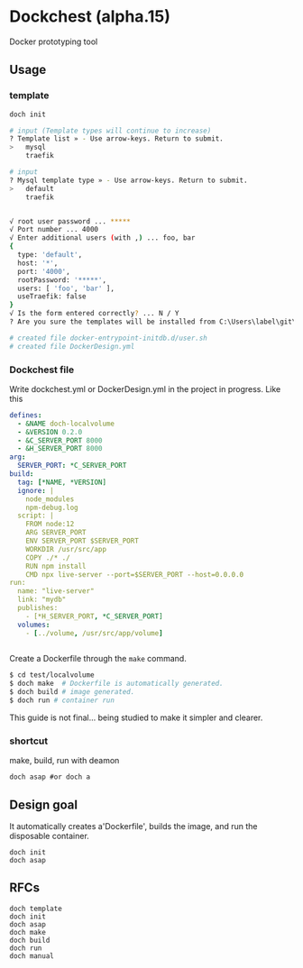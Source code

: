 # Dockchest (alpha.15)
Docker prototyping tool

## Usage

### template
```bash
doch init

# input (Template types will continue to increase)
? Template list » - Use arrow-keys. Return to submit.
>   mysql
    traefik

# input
? Mysql template type » - Use arrow-keys. Return to submit.
>   default
    traefik


√ root user password ... *****
√ Port number ... 4000
√ Enter additional users (with ,) ... foo, bar
{
  type: 'default',
  host: '*',
  port: '4000',
  rootPassword: '*****',
  users: [ 'foo', 'bar' ],
  useTraefik: false
}
√ Is the form entered correctly? ... N / Y
? Are you sure the templates will be installed from C:\Users\label\git\dockchest? » N / Y

# created file docker-entrypoint-initdb.d/user.sh
# created file DockerDesign.yml
```

### Dockchest file
Write dockchest.yml or DockerDesign.yml in the project in progress. Like this
```yml
defines:
  - &NAME doch-localvolume
  - &VERSION 0.2.0
  - &C_SERVER_PORT 8000
  - &H_SERVER_PORT 8000
arg:
  SERVER_PORT: *C_SERVER_PORT
build:
  tag: [*NAME, *VERSION]
  ignore: |
    node_modules
    npm-debug.log
  script: |
    FROM node:12
    ARG SERVER_PORT
    ENV SERVER_PORT $SERVER_PORT
    WORKDIR /usr/src/app
    COPY ./* ./
    RUN npm install
    CMD npx live-server --port=$SERVER_PORT --host=0.0.0.0
run:
  name: "live-server"
  link: "mydb"
  publishes: 
    - [*H_SERVER_PORT, *C_SERVER_PORT]
  volumes: 
    - [../volume, /usr/src/app/volume]
  
```


Create a Dockerfile through the `make` command.
```bash
$ cd test/localvolume
$ doch make  # Dockerfile is automatically generated.
$ doch build # image generated.
$ doch run # container run
```

This guide is not final... being studied to make it simpler and clearer.

### shortcut
make, build, run with deamon
```
doch asap #or doch a
```

## Design goal
It automatically creates a'Dockerfile', builds the image, and run the disposable container.
```
doch init
doch asap
```

## RFCs
```
doch template
doch init
doch asap
doch make
doch build
doch run
doch manual
```